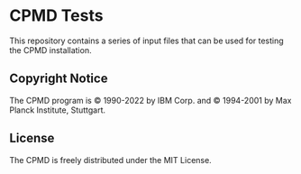 CPMD Tests
==============

This repository contains a series of input files that can be used for testing the CPMD installation.


## Copyright Notice

The CPMD program is © 1990-2022 by IBM Corp. and © 1994-2001 by Max Planck Institute, Stuttgart. 


## License

The CPMD is freely distributed under the MIT License.
